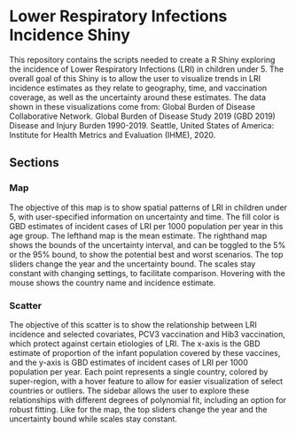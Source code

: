 # Lower Respiratory Infections Incidence Shiny

This repository contains the scripts needed to create a R Shiny exploring the incidence of Lower Respiratory Infections (LRI) in children under 5. The overall goal of this Shiny is to allow the user to visualize trends in LRI incidence estimates as they relate to geography, time, and vaccination coverage, as well as the uncertainty around these estimates. The data shown in these visualizations come from: Global Burden of Disease Collaborative Network. Global Burden of Disease Study 2019 (GBD 2019) Disease and Injury Burden 1990-2019. Seattle, United States of America: Institute for Health Metrics and Evaluation (IHME), 2020.

## Sections
### Map
The objective of this map is to show spatial patterns of LRI in children under 5, with user-specified information on uncertainty and time. The fill color is GBD estimates of incident cases of LRI per 1000 population per year in this age group. The lefthand map is the mean estimate. The righthand map shows the bounds of the uncertainty interval, and can be toggled to the 5% or the 95% bound, to show the potential best and worst scenarios. The top sliders change the year and the uncertainty bound. The scales stay constant with changing settings, to facilitate comparison. Hovering with the mouse shows the country name and incidence estimate.

### Scatter
The objective of this scatter is to show the relationship between LRI incidence and selected covariates, PCV3 vaccination and Hib3 vaccination, which protect against certain etiologies of LRI. The x-axis is the GBD estimate of proportion of the infant population covered by these vaccines, and the y-axis is GBD estimates of incident cases of LRI per 1000 population per year. Each point represents a single country, colored by super-region, with a hover feature to allow for easier visualization of select countries or outliers. The sidebar allows the user to explore these relationships with different degrees of polynomial fit, including an option for robust fitting. Like for the map, the top sliders change the year and the uncertainty bound while scales stay constant.

